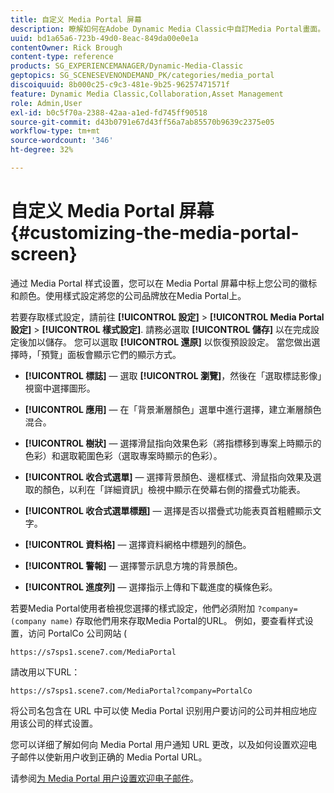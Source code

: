 ```yaml
---
title: 自定义 Media Portal 屏幕
description: 瞭解如何在Adobe Dynamic Media Classic中自訂Media Portal畫面。
uuid: bd1a65a6-723b-49d0-8eac-849da00e0e1a
contentOwner: Rick Brough
content-type: reference
products: SG_EXPERIENCEMANAGER/Dynamic-Media-Classic
geptopics: SG_SCENESEVENONDEMAND_PK/categories/media_portal
discoiquuid: 8b000c25-c9c3-481e-9b25-96257471571f
feature: Dynamic Media Classic,Collaboration,Asset Management
role: Admin,User
exl-id: b0c5f70a-2388-42aa-a1ed-fd745ff90518
source-git-commit: d43b0791e67d43ff56a7ab85570b9639c2375e05
workflow-type: tm+mt
source-wordcount: '346'
ht-degree: 32%

---
```


# 自定义 Media Portal 屏幕{#customizing-the-media-portal-screen}

通过 Media Portal 样式设置，您可以在 Media Portal 屏幕中标上您公司的徽标和颜色。使用樣式設定將您的公司品牌放在Media Portal上。

若要存取樣式設定，請前往 **[!UICONTROL 設定]** > **[!UICONTROL Media Portal設定]** > **[!UICONTROL 樣式設定]**. 請務必選取 **[!UICONTROL 儲存]** 以在完成設定後加以儲存。 您可以選取 **[!UICONTROL 還原]** 以恢復預設設定。 當您做出選擇時，「預覽」面板會顯示它們的顯示方式。

* **[!UICONTROL 標誌]**  — 選取 **[!UICONTROL 瀏覽]**，然後在「選取標誌影像」視窗中選擇圖形。

* **[!UICONTROL 應用]**  — 在「背景漸層顏色」選單中進行選擇，建立漸層顏色混合。

* **[!UICONTROL 樹狀]**  — 選擇滑鼠指向效果色彩（將指標移到專案上時顯示的色彩）和選取範圍色彩（選取專案時顯示的色彩）。

* **[!UICONTROL 收合式選單]**  — 選擇背景顏色、邊框樣式、滑鼠指向效果及選取的顏色，以利在「詳細資訊」檢視中顯示在熒幕右側的摺疊式功能表。

* **[!UICONTROL 收合式選單標題]**  — 選擇是否以摺疊式功能表頁首粗體顯示文字。

* **[!UICONTROL 資料格]**  — 選擇資料網格中標題列的顏色。

* **[!UICONTROL 警報]**  — 選擇警示訊息方塊的背景顏色。

* **[!UICONTROL 進度列]**  — 選擇指示上傳和下載進度的橫條色彩。

若要Media Portal使用者檢視您選擇的樣式設定，他們必須附加 `?company=(company name)` 存取他們用來存取Media Portal的URL。 例如，要查看样式设置，访问 PortalCo 公司网站 (

`https://s7sps1.scene7.com/MediaPortal`

請改用以下URL：

`https://s7sps1.scene7.com/MediaPortal?company=PortalCo`

将公司名包含在 URL 中可以使 Media Portal 识别用户要访问的公司并相应地应用该公司的样式设置。

您可以详细了解如何向 Media Portal 用户通知 URL 更改，以及如何设置欢迎电子邮件以使新用户收到正确的 Media Portal URL。

请参阅[为 Media Portal 用户设置欢迎电子邮件](adding-media-portal-users.md#setting_up_the_welcome_e_mail_message_for_media_portal_users)。
